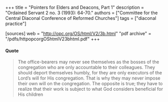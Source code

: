 +++
title = "Pointers for Elders and Deacons, Part 1"
description = "Ordained Servant 2 no. 3 (1993): 64-70."
authors = ["Committee for the Central Diaconal Conference of Reformed Churches"]
tags = ["diaconal practice"]

[sources]
web = "http://opc.org/OS/html/V2/3b.html"
"pdf archive" = "/pdfs/httpopcorgOShtmlV23bhtml.pdf"
+++

#### Quote

> The office-bearers may never see themselves as the bosses of the congregation who are only accountable to their colleagues. They should deport themselves humbly, for they are only executors of the Lord’s will for His congregation. That is why they may never impose their own will on the congregation. The opposite is true; they have to realize that their work is subject to what God considers beneficial for His children